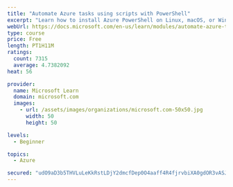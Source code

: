 ```yaml
---
title: "Automate Azure tasks using scripts with PowerShell"
excerpt: "Learn how to install Azure PowerShell on Linux, macOS, or Windows and then connect to Azure and manage your resources."
webUrl: https://docs.microsoft.com/en-us/learn/modules/automate-azure-tasks-with-powershell/
type: course
price: Free
length: PT1H11M
ratings:
  count: 7315
  average: 4.7382092
heat: 56

provider:
  name: Microsoft Learn
  domain: microsoft.com
  images:
    - url: /assets/images/organizations/microsoft.com-50x50.jpg
      width: 50
      height: 50

levels:
  - Beginner

topics:
  - Azure

secured: "udO9aD3b5THVLuLeKkRstLDjY2dmcfDep0O4aaff4R4fjrvbiXA0gdOR3vASJu1uh2GPHP2MYADhNBDtqsLzbgefy0YY4iZ+Ia9bNFFJkayxSfkTJI6VegMSAidgZyt9j7ZO2H/OknrQa4wcgS4IAa0N1ggNfgbf4cTdmBI+4LSqV71RbLB+tyQnam4aic1R9mrFoM63TCWeAFNKjwpIi2+oN00XJKHZWkLSppfzRjE9qbdyi4OICjq416ZNbhWTodlN1MLgVkkj9Ii6L8ltm4Ct16yxcD8ZYd+gMmJre4xL0IxltR0Z2gGCoeliXJBBL9iSAQNSmWAz55VHPtDXlFjsDub5+SlkNZCXxzmQenVbGNUMD0CrJ2IZUb1vql4ZNOFNY4SBJF1uBgrsL4Vg3qucQDYhBlCB+t2BJ1btVmo=;bpDrrPy7kCFhYIgbGYKOjg=="
---
```


